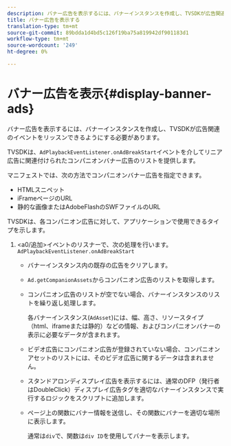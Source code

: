```yaml
---
description: バナー広告を表示するには、バナーインスタンスを作成し、TVSDKが広告関連のイベントをリッスンできるようにする必要があります。
title: バナー広告を表示する
translation-type: tm+mt
source-git-commit: 89bdda1d4bd5c126f19ba75a819942df901183d1
workflow-type: tm+mt
source-wordcount: '249'
ht-degree: 0%

---
```



# バナー広告を表示{#display-banner-ads}

バナー広告を表示するには、バナーインスタンスを作成し、TVSDKが広告関連のイベントをリッスンできるようにする必要があります。

TVSDKは、`AdPlaybackEventListener.onAdBreakStart`イベントを介してリニア広告に関連付けられたコンパニオンバナー広告のリストを提供します。

マニフェストでは、次の方法でコンパニオンバナー広告を指定できます。

* HTMLスニペット
* iFrameページのURL
* 静的な画像またはAdobeFlashのSWFファイルのURL

TVSDKは、各コンパニオン広告に対して、アプリケーションで使用できるタイプを示します。

1. &lt;a0/追加>イベントのリスナーで、次の処理を行います。`AdPlaybackEventListener.onAdBreakStart`

   * バナーインスタンス内の既存の広告をクリアします。
   * `Ad.getCompanionAssets`からコンパニオン広告のリストを取得します。
   * コンパニオン広告のリストが空でない場合、バナーインスタンスのリストを繰り返し処理します。

      各バナーインスタンス(`AdAsset`)には、幅、高さ、リソースタイプ（html、iframeまたは静的）などの情報、およびコンパニオンバナーの表示に必要なデータが含まれます。
   * ビデオ広告にコンパニオン広告が登録されていない場合、コンパニオンアセットのリストには、そのビデオ広告に関するデータは含まれません。
   * スタンドアロンディスプレイ広告を表示するには、通常のDFP（発行者はDoubleClick）ディスプレイ広告タグを適切なバナーインスタンスで実行するロジックをスクリプトに追加します。
   * ページ上の関数にバナー情報を送信し、その関数にバナーを適切な場所に表示します。

      通常は`div`で、関数は`div ID`を使用してバナーを表示します。

